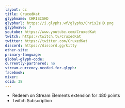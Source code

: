```yaml
---
layout: cc
title: CruxedKat
glyphname: CHRISISHD
glyphurl: https://i.glyphs.wf/glyphs/ChrisIsHD.png
glyphwave: 7
youtube: https://www.youtube.com/CruxedKat
twitch: https://twitch.tv/CruxedKat
twitter: https://twitter.com/CruxedKat
discord: https://discord.gg/kitty
other-site: 
primary-language: 
global-glyph-code: 
currently-partnered: no
stream-currency-needed-for-glyph: 
facebook: 
mixer: 
ccid: 38
---
```

* Redeem on Stream Elements extension for 480 points
* Twitch Subscription

